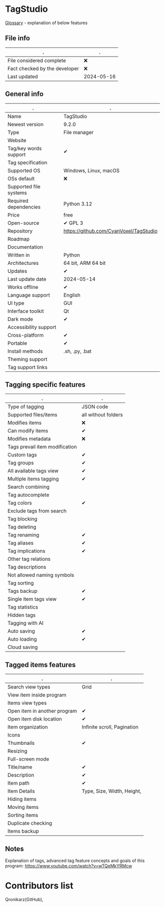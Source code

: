 # TagStudio
[Glossary](glossary.md) - explanation of below features

## File info
. | . |
---|---
File considered complete | ❌
Fact checked by the developer | ❌
Last updated | 2024-05-16

## General info
. | . |
---|---
Name | TagStudio
Newest version | 9.2.0
Type | File manager
Website | 
Tag/key words support | ✔
Tag specification | 
Supported OS | Windows, Linux, macOS
OSs default | ❌
Supported file systems | 
Required dependencies | Python 3.12
Price | free
Open-source | ✔ GPL 3
Repository | https://github.com/CyanVoxel/TagStudio
Roadmap | 
Documentation | 
Written in | Python
Architectures | 64 bit, ARM 64 bit
Updates | ✔
Last update date | 2024-05-14
Works offline | ✔
Language support | English
UI type | GUI
Interface toolkit | Qt
Dark mode | ✔
Accessibility support | 
Cross-platform | ✔
Portable | ✔
Install methods | .sh, .py, .bat
Theming support | 
Tag support links | 

## Tagging specific features
. | . |
---|---
Type of tagging | JSON code
Supported files/items | all without folders
Modifies items | ❌
Can modify items | ✔
Modifies metadata | ❌
Tags prevail item modification | 
Custom tags | ✔
Tag groups | ✔
All available tags view | ✔
Multiple items tagging | ✔
Search combining | 
Tag autocomplete | 
Tag colors | ✔
Exclude tags from search | 
Tag blocking | 
Tag deleting | 
Tag renaming | ✔
Tag aliases | ✔
Tag implications | ✔
Other tag relations | 
Tag descriptions | 
Not allowed naming symbols | 
Tag sorting | 
Tags backup | ✔
Single item tags view | ✔
Tag statistics | 
Hidden tags | 
Tagging with AI | 
Auto saving | ✔
Auto loading | ✔
Cloud saving | 

## Tagged items features
. | . |
---|---
Search view types | Grid
View item inside program | 
Items view types | 
Open item in another program | ✔
Open item disk location | ✔
Item organization | Infinite scroll, Pagination
Icons | 
Thumbnails | ✔
Resizing | 
Full-screen mode | 
Title/name | ✔
Description | ✔
Item path | ✔
Item Details | Type, Size, Width, Height,
Hiding items | 
Moving items | 
Sorting items | 
Duplicate checking | 
Items backup | 

## Notes
Explanation of tags, advanced tag feature concepts and goals of this program: https://www.youtube.com/watch?v=wTQeMkYRMcw

# Contributors list
Qronikarz(GitHub), 
